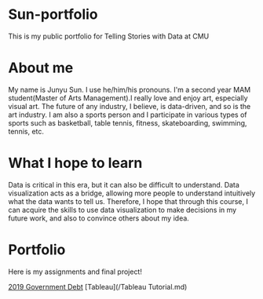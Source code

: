 # Sun-portfolio
This is my public portfolio for Telling Stories with Data at CMU

# About me
My name is Junyu Sun. I use he/him/his pronouns. I'm a second year MAM student(Master of Arts Management).I really love and enjoy art, especially visual art. The future of any industry, I believe, is data-driven, and so is the art industry. I am also a sports person and I participate in various types of sports such as basketball, table tennis, fitness, skateboarding, swimming, tennis, etc.

# What I hope to learn
Data is critical in this era, but it can also be difficult to understand. Data visualization acts as a bridge, allowing more people to understand intuitively what the data wants to tell us. Therefore, I hope that through this course, I can acquire the skills to use data visualization to make decisions in my future work, and also to convince others about my idea.

# Portfolio
Here is my assignments and final project!

[2019 Government Debt](/dataviz2.md)
[Tableau](/Tableau Tutorial.md)

